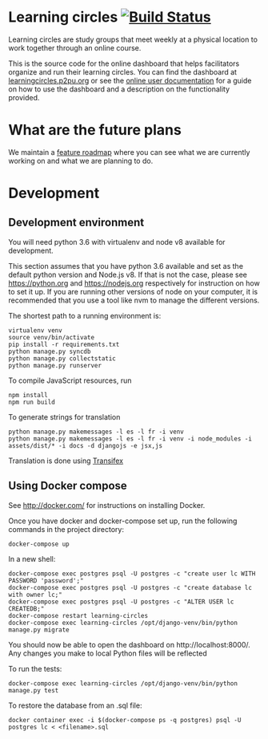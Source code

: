 # Learning circles [![Build Status](https://travis-ci.org/p2pu/learning-circles.svg?branch=master)](https://travis-ci.org/p2pu/learning-circles)

Learning circles are study groups that meet weekly at a physical location to work together through an online course.

This is the source code for the online dashboard that helps facilitators organize and run their learning circles. You can find the dashboard at [learningcircles.p2pu.org](https://learningcircles.p2pu.org/) or see the [online user documentation](https://learning-circles-user-manual.readthedocs.io/en/latest/) for a guide on how to use the dashboard and a description on the functionality provided.

# What are the future plans

We maintain a [feature roadmap](https://github.com/p2pu/learning-circles/wiki/Roadmap) where you can see what we are currently working on and what we are planning to do.

# Development

## Development environment

You will need python 3.6 with virtualenv and node v8 available for development.

This section assumes that you have python 3.6 available and set as the default python version and Node.js v8. If that is not the case, please see https://python.org and https://nodejs.org respectively for instruction on how to set it up. If you are running other versions of node on your computer, it is recommended that you use a tool like nvm to manage the different versions.


The shortest path to a running environment is:

```
virtualenv venv
source venv/bin/activate
pip install -r requirements.txt
python manage.py syncdb
python manage.py collectstatic
python manage.py runserver
```

To compile JavaScript resources, run

```
npm install
npm run build
```

To generate strings for translation

    python manage.py makemessages -l es -l fr -i venv
    python manage.py makemessages -l es -l fr -i venv -i node_modules -i assets/dist/* -i docs -d djangojs -e jsx,js

Translation is done using [Transifex](https://www.transifex.com/p2pu/learning-circles/)


## Using Docker compose

See http://docker.com/ for instructions on installing Docker.

Once you have docker and docker-compose set up, run the following commands in the project directory:

```
docker-compose up
```

In a new shell:

```
docker-compose exec postgres psql -U postgres -c "create user lc WITH PASSWORD 'password';"
docker-compose exec postgres psql -U postgres -c "create database lc with owner lc;"
docker-compose exec postgres psql -U postgres -c "ALTER USER lc CREATEDB;"
docker-compose restart learning-circles
docker-compose exec learning-circles /opt/django-venv/bin/python manage.py migrate
```

You should now be able to open the dashboard on http://localhost:8000/. Any changes you make to local Python files will be reflected

To run the tests:

```
docker-compose exec learning-circles /opt/django-venv/bin/python manage.py test
```

To restore the database from an .sql file:
```
docker container exec -i $(docker-compose ps -q postgres) psql -U postgres lc < <filename>.sql
```
